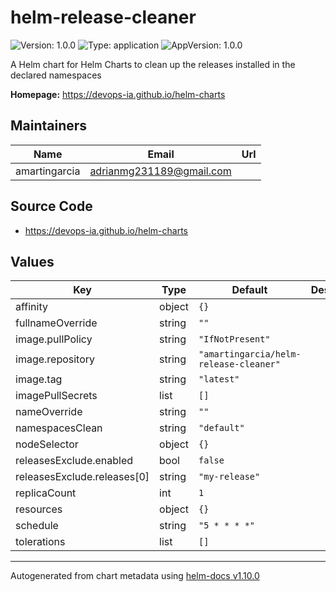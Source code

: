 # helm-release-cleaner

![Version: 1.0.0](https://img.shields.io/badge/Version-1.0.0-informational?style=flat-square) ![Type: application](https://img.shields.io/badge/Type-application-informational?style=flat-square) ![AppVersion: 1.0.0](https://img.shields.io/badge/AppVersion-1.0.0-informational?style=flat-square)

A Helm chart for Helm Charts to clean up the releases installed in the declared namespaces

**Homepage:** <https://devops-ia.github.io/helm-charts>

## Maintainers

| Name | Email | Url |
| ---- | ------ | --- |
| amartingarcia | <adrianmg231189@gmail.com> |  |

## Source Code

* <https://devops-ia.github.io/helm-charts>

## Values

| Key | Type | Default | Description |
|-----|------|---------|-------------|
| affinity | object | `{}` |  |
| fullnameOverride | string | `""` |  |
| image.pullPolicy | string | `"IfNotPresent"` |  |
| image.repository | string | `"amartingarcia/helm-release-cleaner"` |  |
| image.tag | string | `"latest"` |  |
| imagePullSecrets | list | `[]` |  |
| nameOverride | string | `""` |  |
| namespacesClean | string | `"default"` |  |
| nodeSelector | object | `{}` |  |
| releasesExclude.enabled | bool | `false` |  |
| releasesExclude.releases[0] | string | `"my-release"` |  |
| replicaCount | int | `1` |  |
| resources | object | `{}` |  |
| schedule | string | `"5 * * * *"` |  |
| tolerations | list | `[]` |  |

----------------------------------------------
Autogenerated from chart metadata using [helm-docs v1.10.0](https://github.com/norwoodj/helm-docs/releases/v1.10.0)
